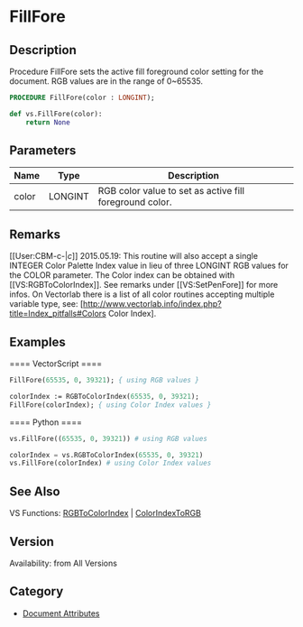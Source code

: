 # FillFore

## Description
Procedure FillFore sets the active fill foreground color setting for the document. RGB values are in the range of 0~65535.

```pascal
PROCEDURE FillFore(color : LONGINT);
```

```python
def vs.FillFore(color):
    return None
```

## Parameters
|Name|Type|Description|
|---|---|---|
|color|LONGINT|RGB color value to set as active fill foreground color.|

## Remarks
[[User:CBM-c-|_c_]] 2015.05.19: This routine will also accept a single INTEGER Color Palette Index value in lieu of three LONGINT RGB values for the COLOR parameter. The Color index can be obtained with [[VS:RGBToColorIndex]]. See remarks under [[VS:SetPenFore]] for more infos. On Vectorlab there is a list of all color routines accepting multiple variable type, see: [http://www.vectorlab.info/index.php?title=Index_pitfalls#Colors Color Index].

## Examples
==== VectorScript ====
```pascal
FillFore(65535, 0, 39321); { using RGB values }

colorIndex := RGBToColorIndex(65535, 0, 39321);
FillFore(colorIndex); { using Color Index values }
```
==== Python ====
```python
vs.FillFore((65535, 0, 39321)) # using RGB values

colorIndex = vs.RGBToColorIndex(65535, 0, 39321)
vs.FillFore(colorIndex) # using Color Index values
```

## See Also
VS Functions:
[RGBToColorIndex](RGBToColorIndex.md) 
| [ColorIndexToRGB](ColorIndexToRGB.md)

## Version
Availability: from All Versions

## Category
* [Document Attributes](../Categories/Document%20Attributes.md)

